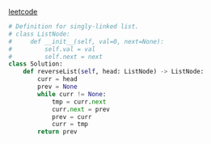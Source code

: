 [leetcode](https://leetcode.cn/problems/reverse-linked-list/submissions/)
```python
# Definition for singly-linked list.
# class ListNode:
#     def __init__(self, val=0, next=None):
#         self.val = val
#         self.next = next
class Solution:
    def reverseList(self, head: ListNode) -> ListNode:
        curr = head
        prev = None
        while curr != None:
            tmp = curr.next
            curr.next = prev
            prev = curr
            curr = tmp
        return prev


```